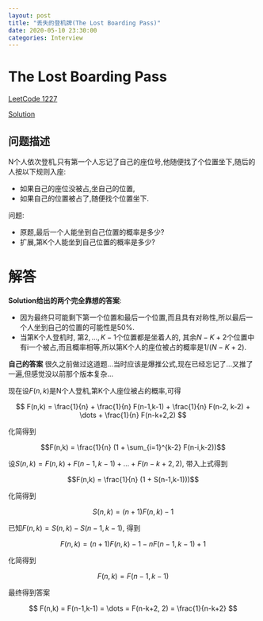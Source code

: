 ```yaml
---
layout: post
title: "丢失的登机牌(The Lost Boarding Pass)"
date: 2020-05-10 23:30:00
categories: Interview
---
```


# The Lost Boarding Pass

[LeetCode 1227](https://leetcode.com/problems/airplane-seat-assignment-probability/)

[Solution](https://arxiv.org/abs/1910.02515)

## 问题描述

N个人依次登机,只有第一个人忘记了自己的座位号,他随便找了个位置坐下,随后的人按以下规则入座:
  - 如果自己的座位没被占,坐自己的位置,
  - 如果自己的位置被占了,随便找个位置坐下.

问题:
  - 原题,最后一个人能坐到自己位置的概率是多少?
  - 扩展,第K个人能坐到自己位置的概率是多少?

# 解答

**Solution给出的两个完全靠想的答案**:
  - 因为最终只可能剩下第一个位置和最后一个位置,而且具有对称性,所以最后一个人坐到自己的位置的可能性是50%.
  - 当第K个人登机时, 第$2, \dots, K-1$个位置都是坐着人的, 其余$N-K+2$个位置中有i一个被占,而且概率相等,所以第K个人的座位被占的概率是$1/(N-K+2)$.

**自己的答案**
很久之前做过这道题...当时应该是爆推公式,现在已经忘记了...又推了一遍,但感觉没以前那个版本复杂...

现在设$F(n,k)$是N个人登机,第K个人座位被占的概率,可得

$$
F(n,k) = \frac{1}{n} + \frac{1}{n} F(n-1,k-1) + \frac{1}{n} F(n-2, k-2) + \dots + \frac{1}{n} F(n-k+2,2)
$$

化简得到

$$F(n,k) = \frac{1}{n} (1 + \sum_{i=1}^{k-2} F(n-i,k-2))$$

设$S(n,k) = F(n,k) + F(n-1,k-1) + \dots + F(n-k+2,2)$, 带入上式得到

$$F(n,k) = \frac{1}{n} (1 + S(n-1,k-1)))$$

化简得到

$$S(n,k) = (n+1)F(n,k) - 1$$

已知$F(n,k) = S(n,k) - S(n-1,k-1)$, 得到 

$$F(n,k) = (n+1)F(n,k) - 1 - n F(n-1,k-1) + 1$$

化简得到

$$
F(n,k) = F(n-1,k-1)
$$

最终得到答案

$$
F(n,k) = F(n-1,k-1) = \dots = F(n-k+2, 2) = \frac{1}{n-k+2}
$$




